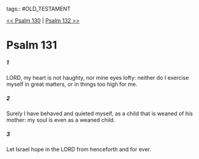 tags:: #OLD_TESTAMENT

[<< Psalm 130](OLD_TESTAMENT/19_Psalms/Psalm_130.md) | [Psalm 132 >>](OLD_TESTAMENT/19_Psalms/Psalm_132.md)

# Psalm 131

##### 1

LORD, my heart is not haughty, nor mine eyes lofty: neither do I exercise myself in great matters, or in things too high for me.

##### 2

Surely I have behaved and quieted myself, as a child that is weaned of his mother: my soul is even as a weaned child.

##### 3

Let Israel hope in the LORD from henceforth and for ever.
